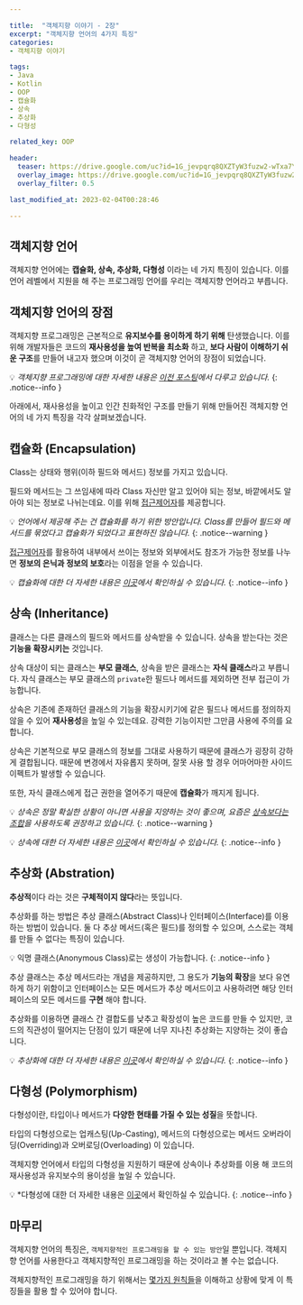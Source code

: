 ```yaml
---

title:  "객체지향 이야기 - 2장"
excerpt: "객체지향 언어의 4가지 특징"
categories:
- 객체지향 이야기

tags:
- Java
- Kotlin
- OOP
- 캡슐화
- 상속
- 추상화
- 다형성

related_key: OOP

header:
  teaser: https://drive.google.com/uc?id=1G_jevpqrq8QXZTyW3fuzw2-wTxa7YWGx
  overlay_image: https://drive.google.com/uc?id=1G_jevpqrq8QXZTyW3fuzw2-wTxa7YWGx
  overlay_filter: 0.5

last_modified_at: 2023-02-04T00:28:46

---
```


## 객체지향 언어

객체지향 언어에는 **캡슐화, 상속, 추상화, 다형성** 이라는 네 가지 특징이 있습니다. 이를 언어 레벨에서 지원을 해 주는 프로그래밍 언어를
우리는 객체지향 언어라고 부릅니다.

## 객체지향 언어의 장점

객체지향 프로그래밍은 근본적으로 **유지보수를 용이하게 하기 위해** 탄생했습니다. 이를 위해 개발자들은 코드의 **재사용성을 높여 반복을 최소화** 하고,
**보다 사람이 이해하기 쉬운 구조**를 만들어 내고자 했으며 이것이 곧 객체지향 언어의 장점이 되었습니다.

💡 *객체지향 프로그래밍에 대한 자세한 내용은 [이전 포스팅](/develop/oop-1-intro)에서 다루고 있습니다.*
{: .notice--info }

아래에서, 재사용성을 높이고 인간 친화적인 구조를 만들기 위해 만들어진 객체지향 언어의 네 가지 특징을 각각 살펴보겠습니다.

## 캡슐화 (Encapsulation)

Class는 상태와 행위(이하 필드와 메서드) 정보를 가지고 있습니다.

필드와 메서드는 그 쓰임새에 따라 Class 자신만 알고 있어야 되는 정보, 바깥에서도 알아야 되는 정보로 나뉘는데요. 이를 위해 [접근제어자](/shorts/access-modifier/)를 제공합니다.

💡 *언어에서 제공해 주는 건 캡슐화를 하기 위한 방안입니다. Class를 만들어 필드와 메서드를 묶었다고 캡슐화가 되었다고 표현하진 않습니다.*
{: .notice--warning }

[접근제어자](/shorts/access-modifier/)를 활용하여 내부에서 쓰이는 정보와 외부에서도 참조가 가능한 정보를 나누면 **정보의 은닉과 정보의 보호**라는 이점을 얻을 수 있습니다.

💡 *캡슐화에 대한 더 자세한 내용은 [이곳](/객체지향%20이야기/oop-3-encapsulation/)에서 확인하실 수 있습니다.*
{: .notice--info }

## 상속 (Inheritance)

클래스는 다른 클래스의 필드와 메서드를 상속받을 수 있습니다. 상속을 받는다는 것은 **기능을 확장시키는** 것입니다.

상속 대상이 되는 클래스는 **부모 클래스**, 상속을 받은 클래스는 **자식 클래스**라고 부릅니다. 자식 클래스는 부모 클래스의
`private`한 필드나 메서드를 제외하면 전부 접근이 가능합니다.

상속은 기존에 존재하던 클래스의 기능을 확장시키기에 같은 필드나 메서드를 정의하지 않을 수 있어 **재사용성**을 높일 수 있는데요.
강력한 기능이지만 그만큼 사용에 주의를 요합니다.

상속은 기본적으로 부모 클래스의 정보를 그대로 사용하기 때문에 클래스가 굉장히 강하게 결합됩니다. 때문에 변경에서 자유롭지 못하며, 
잘못 사용 할 경우 어마어마한 사이드이펙트가 발생할 수 있습니다.

또한, 자식 클래스에게 접근 권한을 열어주기 때문에 **캡슐화**가 깨지게 됩니다. 

💡 *상속은 정말 확실한 상황이 아니면 사용을 지양하는 것이 좋으며, 요즘은 [상속보다는 조합](/shorts/inheritance-vs-composition/)을 사용하도록 권장하고 있습니다.*
{: .notice--warning }

💡 *상속에 대한 더 자세한 내용은 [이곳](/객체지향%20이야기/oop-4-inheritance/)에서 확인하실 수 있습니다.*
{: .notice--info }

## 추상화 (Abstration)

**추상적**이다 라는 것은 **구체적이지 않다**라는 뜻입니다.

추상화를 하는 방법은 추상 클래스(Abstract Class)나 인터페이스(Interface)를 이용하는 방법이 있습니다. 둘 다 추상 메서드(혹은 필드)를
정의할 수 있으며, 스스로는 객체를 만들 수 없다는 특징이 있습니다.

💡 익명 클래스(Anonymous Class)로는 생성이 가능합니다.
{: .notice--info }

추상 클래스는 추상 메서드라는 개념을 제공하지만, 그 용도가 **기능의 확장**을 보다 유연하게 하기 위함이고
인터페이스는 모든 메서드가 추상 메서드이고 사용하려면 해당 인터페이스의 모든 메서드를 **구현** 해야 합니다.

추상화를 이용하면 클래스 간 결합도를 낮추고 확장성이 높은 코드를 만들 수 있지만, 코드의 직관성이 떨어지는 단점이 있기 때문에
너무 지나친 추상화는 지양하는 것이 좋습니다.

💡 *추상화에 대한 더 자세한 내용은 [이곳](/객체지향%20이야기/oop-5-abstration/)에서 확인하실 수 있습니다.* 
{: .notice--info }

## 다형성 (Polymorphism)

다형성이란, 타입이나 메서드가 **다양한 현태를 가질 수 있는 성질**을 뜻합니다.

타입의 다형성으로는 업캐스팅(Up-Casting), 메서드의 다형성으로는 메서드 오버라이딩(Overriding)과 오버로딩(Overloading)
이 있습니다.

객체지향 언어에서 타입의 다형성을 지원하기 때문에 상속이나 추상화를 이용 해 코드의 재사용성과 유지보수의 용이성을
높일 수 있습니다.

💡 *다형성에 대한 더 자세한 내용은 [이곳](/객체지향%20이야기/oop-6-polymorphism/)에서 확인하실 수 있습니다.
{: .notice--info }

## 마무리

객체지향 언어의 특징은, `객체지향적인 프로그래밍을 할 수 있는 방안`일 뿐입니다. 객체지향 언어를 사용한다고
객체지향적인 프로그래밍을 하는 것이라고 볼 수는 없습니다.

객체지향적인 프로그래밍을 하기 위해서는 [몇가지 원칙들](/객체지향%20이야기/oop-7-solid/)을 이해하고 상황에 맞게 이 특징들을 활용 할 수 있어야 합니다.